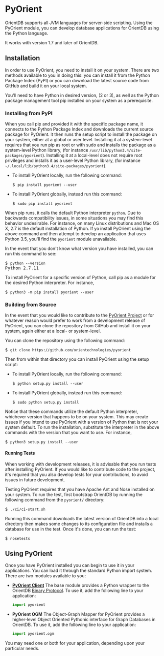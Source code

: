 # PyOrient

OrientDB supports all JVM languages for server-side scripting.  Using the PyOrient module, you can develop database applications for OrientDB using the Python language.

It works with version 1.7 and later of OrientDB.



## Installation

In order to use PyOrient, you need to install it on your system.  There are two methods available to you in doing this: you can install it from the Python Package Index (PyPI) or you can download the latest source code from GitHub and build it on your local system.

You'll need to have Python in desired version, (2 or 3), as well as the Python package management tool pip installed on your system as a prerequisite.

### Installing from PyPI

When you call pip and provided it with the specific package name, it connects to the Python Package Index and downloads the current source package for PyOrient.  It then runs the setup script to install the package on  your system, either at a global or user level.  Installing it at a system-level requires that you run pip as root or with sudo and installs the package as a system-level Python library, (for instance `/usr/lib/python3.4/site-packages/pyorient`). Installing it at a local-level does not require root privileges and installs it as a user-level Python library, (for instance `~/.local/lib/python3.4/site-packages/pyorient`).

- To install PyOrient locally, run the following command:

  <pre>
  $ <code class="lang-sh userinput">pip install pyorient --user</code>
  </pre>

- To install PyOrient globally, instead run this command:

  <pre>
  $ <code class="lang-sh userinput">sudo pip install pyorient</code>
  </pre>

When pip runs, it calls the default Python interpreter `python`.  Due to backwards compatibility issues, in some situations you may find this behavior undesirable.  For instance, on many Linux distributions and Mac OS X, 2.7 is the default installation of Python.  If yo install PyOrient using the above command and then attempt to develop an application that uses Python 3.5, you'll find the `pyorient` module unavailable.

In the event that you don't know what version you have installed, you can run this command to see:

<pre>
$ <code class="lang-sh userinput">python --version</code>
Python 2.7.11
</pre>

To install PyOrient for a specific version of Python, call pip as a module for the desired Python interpreter.  For instance,

<pre>
$ <code class="lang-sh userinput">python3 -m pip install pyorient --user</code>
</pre>


### Building from Source

In the event that you would like to contribute to the [PyOrient Project](https://github.com/orientechnologies/pyorient) or for whatever reason would prefer to work from a development release of PyOrient, you can clone the repository from GitHub and install it on your system, again either at a local- or system-level.

You can clone the repository using the following command:

<pre>
$ <code class="lang-sh userinput">git clone https://github.com/orientechnologies/pyorient</code>
</pre>

Then from within that directory you can install PyOrient using the setup script:

- To install PyOrient locally, run the following command:

  <pre>
  $ <code class="lang-sh userinput">python setup.py install --user</code>
  </pre>

- To install PyOrient globally, instead run this command:

  <pre>
  $ <code class="lang-sh userinput">sudo python setup.py install</code>
  </pre>

Notice that these commands utilize the default Python interpreter, whichever version that happens to be on your system.  This may create issues if you intend to use PyOrient with a version of Python that is not your system default.  To run the installation, substitute the interpreter in the above commands with the version that you want to use.  For instance,

<pre>
$ <code class="lang-sh userinput">python3 setup.py install --user</code>
</pre>


#### Running Tests

When working with development releases, it is advisable that you run tests after installing PyOrient.  If you would like to contribute code to the project, it's required that you also develop tests for your contributions, to avoid issues in future development.

Testing PyOrient requires that you have Apache Ant and Nose installed on your system.  To run the test, first bootstrap OrientDB by running the following command from the `pyorient/` directory:

<pre>
$ <code class="lang-sh userinput">./ci/ci-start.sh</code>
</pre>

Running this command downloads the latest version of OrientDB into a local directory then makes some changes to its configuration file and installs a database for use in the test.  Once it's done, you can run the test:

<pre>
$ <code class="lang-sh userinput">nosetests</code>
</pre>


## Using PyOrient

Once you have PyOrient installed you can begin to use it in your applications.  You can load it through the standard Python import system.  There are two modules available to you:

- [**PyOrient Client**](PyOrient-Client.md) The base module provides a Python wrapper to the OrientDB [Binary Protocol](Network-Binary-Protocol.md).  To use it, add the following line to your application:

  ```py
  import pyorient
  ```

- **PyOrient OGM** The Object-Graph Mapper for PyOrient provides a higher-level Object Oriented Pythonic interface for Graph Databases in OrientDB.  To use it, add the following line to your application:

  ```py
  import pyorient.ogm
  ```

You may need one or both for your application, depending upon your particular needs.
